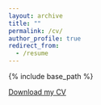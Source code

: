 ```yaml
---
layout: archive
title: ""
permalink: /cv/
author_profile: true
redirect_from:
  - /resume
---
```


{% include base_path %}

[Download my CV](https://chizhaoyang.github.io/files/CV_ChizhaoYang_May_2020.pdf)

<object data="https://chizhaoyang.github.io/files/CV_ChizhaoYang_May_2020.pdf" type="application/pdf" width="700px" height="700px">
    <embed src="https://chizhaoyang.github.io/files/CV_ChizhaoYang_May_2020.pdf">
    </embed>
</object>
